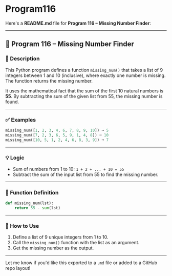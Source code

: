# Program116
Here's a **README.md** file for **Program 116 – Missing Number Finder**:

---

## 📘 Program 116 – Missing Number Finder

### 📝 Description

This Python program defines a function `missing_num()` that takes a list of 9 integers between 1 and 10 (inclusive), where exactly one number is missing. The function returns the missing number.

It uses the mathematical fact that the sum of the first 10 natural numbers is **55**. By subtracting the sum of the given list from 55, the missing number is found.

---

### ✅ Examples

```python
missing_num([1, 2, 3, 4, 6, 7, 8, 9, 10]) ➞ 5
missing_num([7, 2, 3, 6, 5, 9, 1, 4, 8]) ➞ 10
missing_num([10, 5, 1, 2, 4, 6, 8, 3, 9]) ➞ 7
```

---

### 💡 Logic

- Sum of numbers from 1 to 10: `1 + 2 + ... + 10 = 55`
- Subtract the sum of the input list from 55 to find the missing number.

---

### 🧠 Function Definition

```python
def missing_num(lst):
    return 55 - sum(lst)
```

---

### 🔁 How to Use

1. Define a list of 9 unique integers from 1 to 10.
2. Call the `missing_num()` function with the list as an argument.
3. Get the missing number as the output.

---

Let me know if you'd like this exported to a `.md` file or added to a GitHub repo layout!
